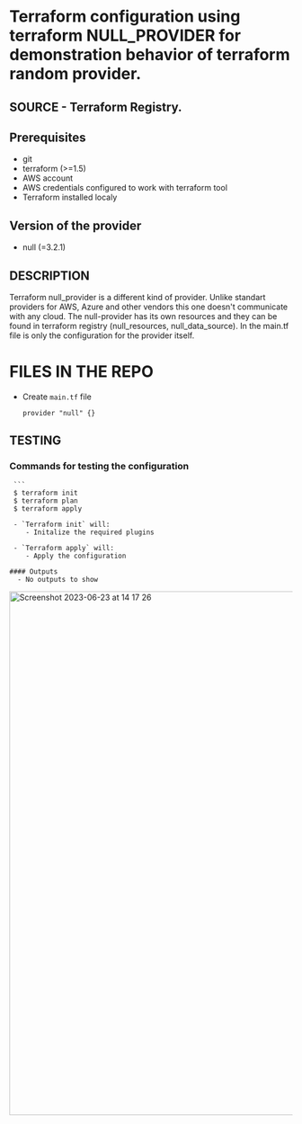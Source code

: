  # Terraform configuration using terraform NULL_PROVIDER for demonstration behavior of terraform random provider.

 ## SOURCE - Terraform Registry.
 
 ## Prerequisites

- git
- terraform (>=1.5)
- AWS account
- AWS credentials configured to work with terraform tool
- Terraform installed localy

 ## Version of the provider
 - null (=3.2.1) 


 ## DESCRIPTION

 Terraform null_provider is a different kind of provider. Unlike standart providers for AWS, Azure and other vendors this one doesn't communicate with any cloud. The null-provider 
 has its own resources and they can be found in terraform registry (null_resources, null_data_source). In the main.tf file is only the configuration for the provider itself. 

 # FILES IN THE REPO

  - Create `main.tf` file

    ```
    provider "null" {}

    ```
    

 ## TESTING

   ### Commands for testing the configuration

     ```
     $ terraform init 
     $ terraform plan
     $ terraform apply

     - `Terraform init` will:
        - Initalize the required plugins

     - `Terraform apply` will:
        - Apply the configuration

    #### Outputs
      - No outputs to show 







    




<img width="932" alt="Screenshot 2023-06-23 at 14 17 26" src="https://github.com/dbeleva-af/null_provider/assets/105104959/6402963d-2198-4aa9-87f7-6694d886cf50">









